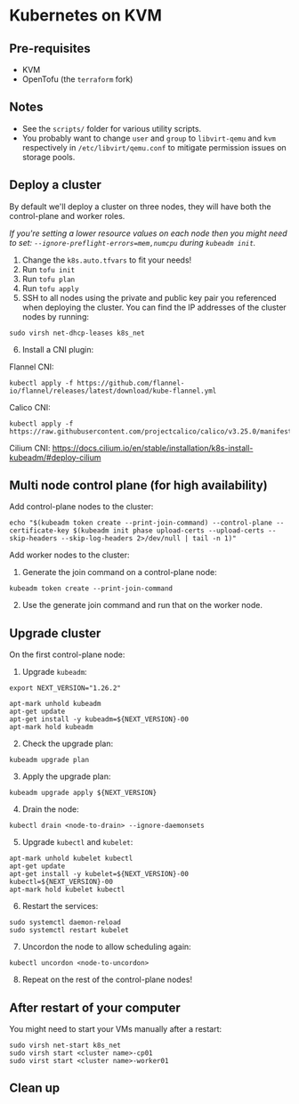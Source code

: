 # Kubernetes on KVM

## Pre-requisites

* KVM
* OpenTofu (the `terraform` fork)

## Notes

* See the `scripts/` folder for various utility scripts.
* You probably want to change `user` and `group` to `libvirt-qemu` and `kvm` respectively in `/etc/libvirt/qemu.conf` to mitigate permission issues on storage pools.

## Deploy a cluster

By default we'll deploy a cluster on three nodes, they will have both the control-plane and worker roles.

_If you're setting a lower resource values on each node then you might need to set: `--ignore-preflight-errors=mem,numcpu` during `kubeadm init`._

1. Change the `k8s.auto.tfvars` to fit your needs!
2. Run `tofu init`
3. Run `tofu plan`
4. Run `tofu apply`
5. SSH to all nodes using the private and public key pair you referenced when deploying the cluster. You can find the IP addresses of the cluster nodes by running:
```
sudo virsh net-dhcp-leases k8s_net
```
6. Install a CNI plugin:

Flannel CNI:
```
kubectl apply -f https://github.com/flannel-io/flannel/releases/latest/download/kube-flannel.yml
```
Calico CNI:
```
kubectl apply -f https://raw.githubusercontent.com/projectcalico/calico/v3.25.0/manifests/calico.yaml
```
Cilium CNI: https://docs.cilium.io/en/stable/installation/k8s-install-kubeadm/#deploy-cilium

## Multi node control plane (for high availability)

Add control-plane nodes to the cluster:
```
echo "$(kubeadm token create --print-join-command) --control-plane --certificate-key $(kubeadm init phase upload-certs --upload-certs --skip-headers --skip-log-headers 2>/dev/null | tail -n 1)"
```

Add worker nodes to the cluster:
1. Generate the join command on a control-plane node:
```
kubeadm token create --print-join-command
```
2. Use the generate join command and run that on the worker node.

## Upgrade cluster

On the first control-plane node:

1. Upgrade `kubeadm`:
```
export NEXT_VERSION="1.26.2"

apt-mark unhold kubeadm
apt-get update
apt-get install -y kubeadm=${NEXT_VERSION}-00
apt-mark hold kubeadm
```
2. Check the upgrade plan:
```
kubeadm upgrade plan
```
3. Apply the upgrade plan:
```
kubeadm upgrade apply ${NEXT_VERSION}
```
4. Drain the node:
```
kubectl drain <node-to-drain> --ignore-daemonsets
```
5. Upgrade `kubectl` and `kubelet`:
```
apt-mark unhold kubelet kubectl
apt-get update
apt-get install -y kubelet=${NEXT_VERSION}-00 kubectl=${NEXT_VERSION}-00
apt-mark hold kubelet kubectl
```
6. Restart the services:
```
sudo systemctl daemon-reload
sudo systemctl restart kubelet
```
7. Uncordon the node to allow scheduling again:
```
kubectl uncordon <node-to-uncordon>
```
8. Repeat on the rest of the control-plane nodes!

## After restart of your computer

You might need to start your VMs manually after a restart:
```
sudo virsh net-start k8s_net
sudo virsh start <cluster name>-cp01
sudo virst start <cluster name>-worker01
```

## Clean up